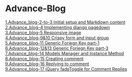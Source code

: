 # Advance-Blog

<a href="https://github.com/sanjaygd/Advance_blog-2-to-3">1.Advance_blog-2-to-3 Initial setup and Markdown content</a><br>
<a href="https://github.com/sanjaygd/-Advance_blog-4">2.Advance_blog-4 Implementing django pagedown</a><br>
<a href="https://github.com/sanjaygd/Advance_blog-5">3.Advance_blog-5 Responsive image</a><br>
<a href="https://github.com/sanjaygd/Advance_blog-9-10-Crispy-form-django-input-group">4.Advance_blog-9&10 Crispy form and input group</a><br>
<a href="https://github.com/sanjaygd/Advance_blog-11">5.Advance_blog-11 Generic Foriegn Key part-1</a><br>
<a href="https://github.com/sanjaygd/5.Advance_blog-13">6.Advance_blog-12&13 Generic Foriegn Key part-3</a><br>
<a href="https://github.com/sanjaygd/Advance_blog-14">7.Advance_blog-14 Models Manager and Instance Method</a><br>
<a href="https://github.com/sanjaygd/Advance_blog-15">8.Advance_blog-15 Creating comment</a><br>
<a href="https://github.com/sanjaygd/Advance_blog-16">9.Advance_blog-16 Replying to comment</a><br>
<a href="https://github.com/sanjaygd/Advance_blog-17">9.Advance_blog-17 jQuery fadeToggle for Comment Replies</a><br>











